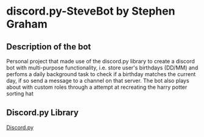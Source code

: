 # discord.py-SteveBot by Stephen Graham



## Description of the bot

Personal project that made use of the discord.py library to create a discord bot with multi-purpose functionality, i.e. store user's birthdays (DD/MM) and perfoms a daily background task to check if a birthday matches the current day, if so send a message to a channel on that server. The bot also plays about with custom roles through a attempt at recreating the harry potter sorting hat



## Discord.py Library

[Discord.py](https://discordpy.readthedocs.io/en/latest/)
